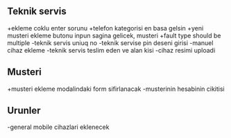 ## Teknik servis

+ekleme coklu enter sorunu
+telefon kategorisi en basa gelsin
+yeni musteri ekleme butonu inpun sagina gelicek, musteri
+fault type should be multiple
-teknik servis uniuq no
-teknik servise pin deseni girisi
-manuel cihaz ekleme
-teknik servis teslim eden ve alan kisi
-cihaz resimi uploadi

## Musteri

+musteri ekleme modalindaki form sifirlanacak
-musterinin hesabinin cikitisi

## Urunler

-general mobile cihazlari eklenecek
